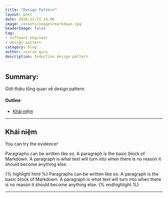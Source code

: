 ```yaml
---
title: "Design Pattern"
layout: post
date: 2020-11-21 14:06
image: /assets/images/markdown.jpg
headerImage: false
tag:
- software engineer
- design pattern
category: blog
author: source guru
description: Induction design pattern
---
```


## Summary:

Giới thiệu tổng quan về design pattern.

#### Outline
- [Khái niệm](#khai-niem)

---

## Khái niệm

You can try the evidence!

<span class="evidence">Paragraphs can be written like so. A paragraph is the basic block of Markdown. A paragraph is what text will turn into when there is no reason it should become anything else.</span>

{% highlight html %}
<span class="evidence">Paragraphs can be written like so. A paragraph is the basic block of Markdown. A paragraph is what text will turn into when there is no reason it should become anything else.</span>
{% endhighlight %}

---

